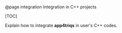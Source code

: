 @page integration Integration in C++ projects

[TOC]

Explain how to integrate **app4triqs** in user's C++ codes.
